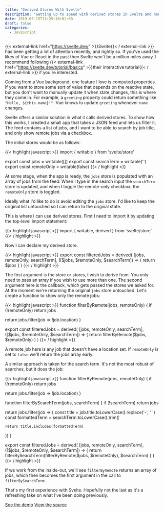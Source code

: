 ```yaml
---
title: "Derived Stores With Svelte"
description: "Getting up to speed with derived stores in Svelte and how they compare to something like computed properties in Vue."
date: 2019-05-15T11:25:16+01:00
draft: false
categories:
  - JavaScript
---
```


{{< external-link href="https://svelte.dev/" >}}Svelte{{< / external-link >}} has been getting a lot of attention recently, and rightly so. If you've used the likes of Vue or React in the past then Svelte won't be a million miles away. I recommend following {{< external-link href="https://svelte.dev/tutorial/basics" >}}their interactive tutorial{{< / external-link >}} if you're interested.

Coming from a Vue background, one feature I love is computed properties. If you want to store some sort of value that depends on the reactive state, but you don't want to manually update it when state changes, this is where they come in. For example, a `greeting` property could return something like `"Hello, ${this.name}!"`. Vue knows to update `greeting` whenever `name` changes.

Svelte offers a similar solution in what it calls derived stores. To show how this works, I created a small app that takes a JSON feed and lets us filter it. The feed contains a list of jobs, and I want to be able to search by job title, and only show remote jobs via a checkbox.

The initial stores would be as follows:

{{< highlight javascript >}}
import { writable } from 'svelte/store'

export const jobs = writable([])
export const searchTerm = writable('')
export const remoteOnly = writable(false)
{{< / highlight >}}

At some stage, when the app is ready, the `jobs` store is populated with an array of jobs from the feed. When I type in the search input the `searchTerm` store is updated, and when I toggle the remote-only checkbox, the `remoteOnly` store is toggled.

Ideally what I'd like to do is avoid editing the `jobs` store. I'd like to keep the original list untouched so I can return to the original state.

This is where I can use derived stores. First I need to import it by updating the top-level import statement:

{{< highlight javascript >}}
import { writable, derived } from 'svelte/store'
{{< / highlight >}}

Now I can declare my derived store.

{{< highlight javascript >}}
export const filteredJobs = derived(
  [jobs, remoteOnly, searchTerm],
  ([$jobs, $remoteOnly, $searchTerm]) => {
    return $jobs
  }
)
{{< / highlight >}}

The first argument is the store or stores, I wish to derive from. You only need to pass an array if you wish to use more than one. The second argument here is the callback, which gets passed the stores we asked for. At the moment we're returning the original `jobs` store untouched. Let's create a function to show only the remote jobs:

{{< highlight javascript >}}
function filterByRemote(jobs, remoteOnly) {
  if (!remoteOnly) return jobs

  return jobs.filter(job => !job.location)
}

export const filteredJobs = derived(
  [jobs, remoteOnly, searchTerm],
  ([$jobs, $remoteOnly, $searchTerm]) => {
    return filterByRemote($jobs, $remoteOnly)
  }
)
{{< / highlight >}}

A remote job here is any job that doesn't have a location set. If `remoteOnly` is set to `false` we'll return the jobs array early.

A similar approach is taken for the search term. It's not the most robust of searches, but it does the job:

{{< highlight javascript >}}
function filterByRemote(jobs, remoteOnly) {
  if (!remoteOnly) return jobs

  return jobs.filter(job => !job.location)
}

function filterBySearchTerm(jobs, searchTerm) {
  if (!searchTerm) return jobs

  return jobs.filter(job => {
    const title = job.title.toLowerCase().replace('-', ' ')
    const formattedTerm = searchTerm.toLowerCase().trim()

    return title.includes(formattedTerm)
  })
}

export const filteredJobs = derived(
  [jobs, remoteOnly, searchTerm],
  ([$jobs, $remoteOnly, $searchTerm]) => {
    return filterBySearchTerm(filterByRemote($jobs, $remoteOnly), $searchTerm)
  }
)
{{< / highlight >}}

If we work from the inside-out, we'll see `filterByRemote` returns an array of jobs, which then becomes the first argument in the call to `filterBySearchTerm`.

That's my first experience with Svelte. Hopefully not the last as it's a refreshing take on what I've been doing previously.

<a href="https://codepen.io/tjFogarty/project/details/XqqnVO" class="c-btn c-btn-primary--inverted" target="_blank" rel="noopener noreferrer">See the demo</a>
<a href="https://github.com/tjFogarty/codepen-job-board-svelte" class="c-btn c-btn-primary" target="_blank" rel="noopener noreferrer">View the source</a>
